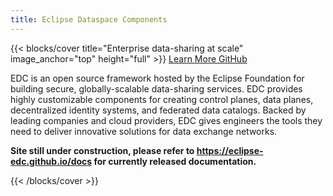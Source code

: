 ```yaml
---
title: Eclipse Dataspace Components
---
```


{{< blocks/cover title="Enterprise data-sharing at scale" image_anchor="top" height="full" >}}
<a class="btn btn-lg btn-primary me-3 mb-4" href="/documentation/">
Learn More <i class="fas fa-arrow-alt-circle-right ms-2"></i>
</a>
<a class="btn btn-lg btn-secondary me-3 mb-4" href="https://github.com/eclipse-edc">
GitHub <i class="fab fa-github ms-2 "></i>
</a>
<p class="lead mt-5">EDC is an open source framework hosted by the Eclipse Foundation for building secure, globally-scalable data-sharing services.
EDC provides highly customizable components for creating control planes, data planes, decentralized identity systems,
and federated data catalogs. Backed by leading companies and cloud providers, EDC gives engineers the tools they need
to deliver innovative solutions for data exchange networks.
</p>
<p class="lead mt-5"><b>Site still under construction, please refer to <a href="https://eclipse-edc.github.io/docs">https://eclipse-edc.github.io/docs</a> for currently released documentation.</b></p>
{{< /blocks/cover >}}
